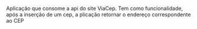 Aplicação que consome a api do site ViaCep.
Tem como funcionalidade, após a inserção de um cep, a plicação retornar o endereço correspondente ao CEP 
